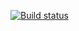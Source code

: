 [![Build status](https://ci.appveyor.com/api/projects/status/evxs4yb4v5dfklmj?svg=true)](https://ci.appveyor.com/project/Alexchb2/j3)
